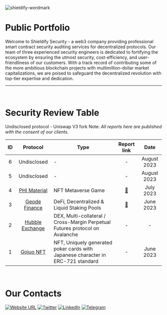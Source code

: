![shieldify-wordmark](https://github.com/shieldify-security/audits-portfolio/assets/133656516/2e532570-42cc-44c5-be61-fec9437aec70)

# Public Portfolio

Welcome to Shieldify Security - a web3 company providing professional smart contract security auditing services for decentralized protocols. Our team of three experienced security engineers is dedicated to fortifying the ecosystem by ensuring the utmost security, cost-efficiency, and user-friendliness of our customers. With a track record of contributing some of the more ambitious blockchain projects with multimillion-dollar market capitalizations, we are poised to safeguard the decentralized revolution with top-tier expertise and dedication.

<hr>
<br>

# Security Review Table

Undisclosed protocol - Uniswap V3 fork
Note: _All reports here are published with the consent of our clients._

| ID  |                  Protocol                   | Type                                                                            |                  Report link                   |    Date     |
| :-: | :-----------------------------------------: | ------------------------------------------------------------------------------- | :--------------------------------------------: | :---------: |
|  6  |                 Undisclosed                 | -                                                                               |                       -                        | August 2023 |
|  5  |                 Undisclosed                 | -                                                                               |                       -                        | August 2023 |
|  4  |    [PHI Material](https://philand.xyz/)     | NFT Metaverse Game                                                              | [📄](reports/PHIMaterial-Security-Review.pdf)  |  July 2023  |
|  3  |   [Geode Finance](https://www.geode.fi/)    | DeFi, Decentralized & Liquid Staking Pools                                      | [📄](reports/GeodeFinance-Security-Review.pdf) |  June 2023  |
|  2  | [Hubble Exchange](https://hubble.exchange/) | DEX, Multi-collateral / Cross-Margin Perpetual Futures protocol on Avalanche    |                       -                        |      -      |
|  1  |      [Gojuo NFT](https://gojuonft.io/)      | NFT, Uniquely generated poker cards with Japanese character in ERC-721 standard |                       -                        |  June 2023  |

<br>

# Our Contacts

[![Website URL](https://img.shields.io/badge/Website-4285F4?style=for-the-badge&logo=GoogleChrome&logoColor=white)](https://shieldify.org/)
[![Twitter](https://img.shields.io/badge/Twitter-%231DA1F2.svg?style=for-the-badge&logo=Twitter&logoColor=white)](https://twitter.com/ShieldifySec)
[![LinkedIn](https://img.shields.io/badge/linkedin-%230077B5.svg?style=for-the-badge&logo=linkedin&logoColor=white)](https://www.linkedin.com/company/shieldify-security/)
[![Telegram](https://img.shields.io/badge/Telegram-2CA5E0?style=for-the-badge&logo=telegram&logoColor=white)](https://telegram.me/researcherShieldify)
